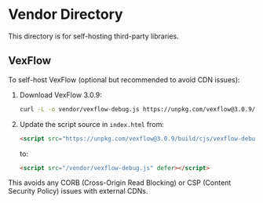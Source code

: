 # Vendor Directory

This directory is for self-hosting third-party libraries.

## VexFlow

To self-host VexFlow (optional but recommended to avoid CDN issues):

1. Download VexFlow 3.0.9:
   ```bash
   curl -L -o vendor/vexflow-debug.js https://unpkg.com/vexflow@3.0.9/build/cjs/vexflow-debug.js
   ```

2. Update the script source in `index.html` from:
   ```html
   <script src="https://unpkg.com/vexflow@3.0.9/build/cjs/vexflow-debug.js" defer></script>
   ```
   
   to:
   ```html
   <script src="/vendor/vexflow-debug.js" defer></script>
   ```

This avoids any CORB (Cross-Origin Read Blocking) or CSP (Content Security Policy) issues with external CDNs.
